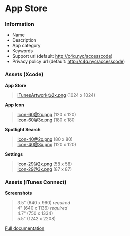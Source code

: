 # App Store

### Information
* Name
* Description
* App category
* Keywords
* Support url (default: http://c4q.nyc/accesscode)
* Privacy policy url (default: http://c4q.nyc/accesscode)

### Assets (Xcode)
 
**App Store**
> iTunesArtwork@2x.png (1024 x 1024)

**App Icon**
> Icon-60@2x.png (120 x 120)  
> Icon-60@3x.png (180 x 180

**Spotlight Search**
> Icon-40@2x.png (80 x 80)  
> Icon-40@3x.png (120 x 120)

**Settings**
> Icon-29@2x.png (58 x 58)  
> Icon-29@3x.png (87 x 87)

### Assets (iTunes Connect)

**Screenshots**
> 3.5" (640 x 960) *required*  
> 4" (640 x 1136) *required*  
> 4.7" (750 x 1334)  
> 5.5" (1242 x 2208)  

[Full documentation](https://developer.apple.com/library/ios/documentation/LanguagesUtilities/Conceptual/iTunesConnect_Guide/Appendices/Properties.html#//apple_ref/doc/uid/TP40011225-CH26-SW2)
